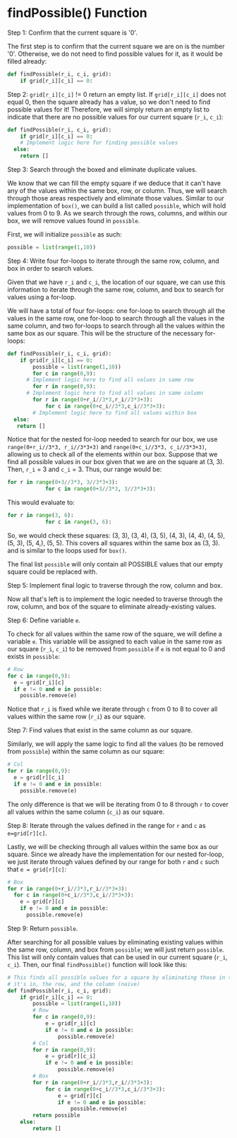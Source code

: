 <!--title={Working within a square: findPossible()}-->

<!--badges={Algorithmns:36}-->

<!--concepts{Indexing 2D Lists}-->

# findPossible() Function

Step 1: Confirm that the current square is '0'.

The first step is to confirm that the current square we are on is the number '0'. Otherwise, we do not need to find possible values for it, as it would be filled already:

```python
def findPossible(r_i, c_i, grid):
	if grid[r_i][c_i] == 0:
```

Step 2: `grid[r_i][c_i]` != 0 return an empty list.
If `grid[r_i][c_i]` does not equal 0, then the square already has a value, so we don't need to find possible values for it! Therefore, we will simply return an empty list to indicate that there are no possible values for our current square (`r_i`, `c_i`):

```python
def findPossible(r_i, c_i, grid):
	if grid[r_i][c_i] == 0:
    # Implement logic here for finding possible values
  else:
    return []
```

Step 3: Search through the boxed and eliminate duplicate values.

We know that we can fill the empty square if we deduce that it can't have any of the values within the same box, row, or column. Thus, we will search through those areas respectively and eliminate those values. Similar to our implementation of `box()`, we can build a list called `possible`, which will hold values from 0 to 9. As we search through the rows, columns, and within our box, we will remove values found in `possible`. 

First, we will initialize `possible` as such:

```python
possible = list(range(1,10))
```

Step 4: Write four for-loops to iterate through the same row, column, and box in order to search values.

Given that we have `r_i` and `c_i`, the location of our square, we can use this information to iterate through the same row, column, and box to search for values using a for-loop. 

We will have a total of four for-loops: one for-loop to search through all the values in the same row, one for-loop to search through all the values in the same column, and two for-loops to search through all the values within the same box as our square. This will be the structure of the necessary for-loops:

```python
def findPossible(r_i, c_i, grid):
	if grid[r_i][c_i] == 0:
		possible = list(range(1,10))
		for c in range(0,9):
      # Implement logic here to find all values in same row
		for r in range(0,9):
      # Implement logic here to find all values in same column
		for r in range(0+r_i//3*3,r_i//3*3+3):
			for c in range(0+c_i//3*3,c_i//3*3+3):
        # Implement logic here to find all values within box
  else:
   return []
```

Notice that for the nested for-loop needed to search for our box, we use `range(0+r_i//3*3, r_i//3*3+3)` and `range(0+c_i//3*3, c_i//3*3+3)`, allowing us to check all of the elements within our box. Suppose that we find all possible values in our box given that we are on the square at (3, 3). Then, `r_i` = 3 and `c_i` = 3. Thus, our range would be:

```python
for r in range(0+3//3*3, 3//3*3+3): 
			for c in range(0+3//3*3, 3//3*3+3):
```

This would evaluate to:

```python
for r in range(3, 6): 
			for c in range(3, 6):
```

So, we would check these squares: (3, 3), (3, 4), (3, 5), (4, 3), (4, 4), (4, 5), (5, 3), (5, 4,), (5, 5). This covers all squares within the same box as (3, 3). and is similar to the loops used for `box()`.

The final list `possible` will only contain all POSSIBLE values that our empty square could be replaced with.

Step 5: Implement final logic to traverse through the row, column and box.

Now all that's left is to implement the logic needed to traverse through the row, column, and box of the square to eliminate already-existing values. 


Step 6: Define variable `e`.

To check for all values within the same row of the square, we will define a variable `e`. This variable will be assigned to each value in the same row as our square (`r_i`, `c_i`) to be removed from `possible` if `e` is not equal to 0 and exists in `possible`:

```python
# Row		
for c in range(0,9):
  e = grid[r_i][c]
  if e != 0 and e in possible:
    possible.remove(e)
```

Notice that `r_i` is fixed while we iterate through `c` from 0 to 8 to cover all values within the same row (`r_i`) as our square.

Step 7: Find values that exist in the same column as our square.

Similarly, we will apply the same logic to find all the values (to be removed from `possible`) within the same column as our square:

```python
# Col
for r in range(0,9):
  e = grid[r][c_i]
  if e != 0 and e in possible:
    possible.remove(e)
```

The only difference is that we will be iterating from 0 to 8 through `r` to cover all values within the same column (`c_i`) as our square.

Step 8: Iterate through the values defined in the range for `r` and `c` as `e=grid[r][c]`.

Lastly, we will be checking through all values within the same box as our square. Since we already have the implementation for our nested for-loop, we just iterate through values defined by our range for both `r` and `c` such that `e = grid[r][c]`:

```python
# Box
for r in range(0+r_i//3*3,r_i//3*3+3):
  for c in range(0+c_i//3*3,c_i//3*3+3):
    e = grid[r][c]
    if e != 0 and e in possible:
      possible.remove(e)
```

Step 9: Return `possible`.

After searching for all possible values by eliminating existing values within the same row, column, and box from `possible`; we will just return `possible`. This list will only contain values that can be used in our current square (`r_i`, `c_i`). Then, our final `findPossible()` function will look like this:

```python
# This finds all possible values for a square by eliminating those in the box that
# it's in, the row, and the column (naive)
def findPossible(r_i, c_i, grid):
	if grid[r_i][c_i] == 0:
		possible = list(range(1,10))
		# Row
		for c in range(0,9):
			e = grid[r_i][c]
			if e != 0 and e in possible:
				possible.remove(e)
		# Col
		for r in range(0,9):
			e = grid[r][c_i]
			if e != 0 and e in possible:
				possible.remove(e)
		# Box
		for r in range(0+r_i//3*3,r_i//3*3+3):
			for c in range(0+c_i//3*3,c_i//3*3+3):
				e = grid[r][c]
				if e != 0 and e in possible:
					possible.remove(e)
		return possible
	else:
		return []
```

